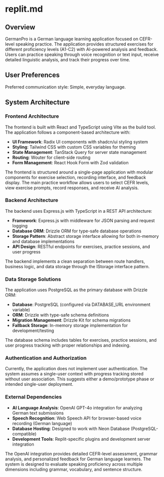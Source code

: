 # replit.md

## Overview

GermanPro is a German language learning application focused on CEFR-level speaking practice. The application provides structured exercises for different proficiency levels (A1-C2) with AI-powered analysis and feedback. Users can practice speaking through voice recognition or text input, receive detailed linguistic analysis, and track their progress over time.

## User Preferences

Preferred communication style: Simple, everyday language.

## System Architecture

### Frontend Architecture

The frontend is built with React and TypeScript using Vite as the build tool. The application follows a component-based architecture with:

- **UI Framework**: Radix UI components with shadcn/ui styling system
- **Styling**: Tailwind CSS with custom CSS variables for theming
- **State Management**: TanStack Query for server state management
- **Routing**: Wouter for client-side routing
- **Form Management**: React Hook Form with Zod validation

The frontend is structured around a single-page application with modular components for exercise selection, recording interface, and feedback display. The main practice workflow allows users to select CEFR levels, view exercise prompts, record responses, and receive AI analysis.

### Backend Architecture

The backend uses Express.js with TypeScript in a REST API architecture:

- **Framework**: Express.js with middleware for JSON parsing and request logging
- **Database ORM**: Drizzle ORM for type-safe database operations
- **Storage Pattern**: Abstract storage interface allowing for both in-memory and database implementations
- **API Design**: RESTful endpoints for exercises, practice sessions, and user progress

The backend implements a clean separation between route handlers, business logic, and data storage through the IStorage interface pattern.

### Data Storage Solutions

The application uses PostgreSQL as the primary database with Drizzle ORM:

- **Database**: PostgreSQL (configured via DATABASE_URL environment variable)
- **ORM**: Drizzle with type-safe schema definitions
- **Migration Management**: Drizzle Kit for schema migrations
- **Fallback Storage**: In-memory storage implementation for development/testing

The database schema includes tables for exercises, practice sessions, and user progress tracking with proper relationships and indexing.

### Authentication and Authorization

Currently, the application does not implement user authentication. The system assumes a single-user context with progress tracking stored without user association. This suggests either a demo/prototype phase or intended single-user deployment.

### External Dependencies

- **AI Language Analysis**: OpenAI GPT-4o integration for analyzing German text submissions
- **Speech Recognition**: Web Speech API for browser-based voice recording (German language)
- **Database Hosting**: Designed to work with Neon Database (PostgreSQL-compatible)
- **Development Tools**: Replit-specific plugins and development server integration

The OpenAI integration provides detailed CEFR-level assessment, grammar analysis, and personalized feedback for German language learners. The system is designed to evaluate speaking proficiency across multiple dimensions including grammar, vocabulary, and sentence structure.